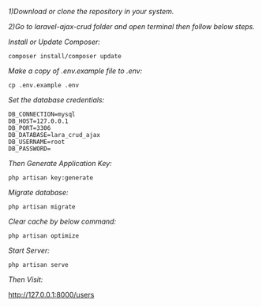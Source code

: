 *1)Download or clone the repository in your system.*

*2)Go to laravel-ajax-crud folder and open terminal then follow below steps.*


*Install or Update Composer:*
```
composer install/composer update
```

*Make a copy of .env.example file to .env:*
```
cp .env.example .env
```

*Set the database credentials:*

```
DB_CONNECTION=mysql
DB_HOST=127.0.0.1
DB_PORT=3306
DB_DATABASE=lara_crud_ajax
DB_USERNAME=root
DB_PASSWORD=
```

*Then Generate Application Key:*

```
php artisan key:generate
```

*Migrate database:*
```
php artisan migrate
```

*Clear cache by below command:*
```
php artisan optimize
```

*Start Server:*
```
php artisan serve
```

*Then Visit:*

http://127.0.0.1:8000/users

